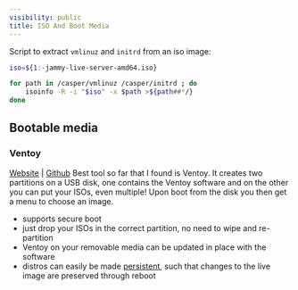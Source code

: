 ```yaml
---
visibility: public
title: ISO And Boot Media
---
```

Script to extract `vmlinuz` and `initrd` from an iso image:

```bash
iso=${1:-jammy-live-server-amd64.iso}

for path in /casper/vmlinuz /casper/initrd ; do
    isoinfo -R -i "$iso" -x $path >${path##*/}
done
```

## Bootable media

### Ventoy

[Website](https://www.ventoy.net/en/index.html) | [Github](https://github.com/ventoy/Ventoy)
Best tool so far that I found is Ventoy. It creates two partitions on a USB disk, one contains the Ventoy software and on the other you can put your ISOs, even multiple! Upon boot from the disk you then get a menu to choose an image.

- supports secure boot
- just drop your ISOs in the correct partition, no need to wipe and re-partition
- Ventoy on your removable media can be updated in place with the software
- distros can easily be made [persistent](https://www.ventoy.net/en/plugin_persistence.html), such that changes to the live image are preserved through reboot
